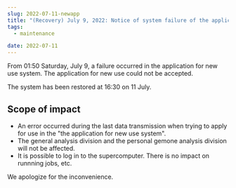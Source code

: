 ```yaml
---
slug: 2022-07-11-newapp
title: "(Recovery) July 9, 2022: Notice of system failure of the application for new use system."
tags:
  - maintenance

date: 2022-07-11
---
```


From 01:50 Saturday, July 9, a failure occurred in the application for new use system.
The application for new use could not be accepted.

<!-- truncate -->

The system has been restored at 16:30 on 11 July.


## Scope of impact
- An error occurred during the last data transmission when trying to apply for use in the "the application for new use system".
- The general analysis division and the personal gemone analysis division will not be affected.
- It is possible to log in to the supercomputer. There is no impact on runnning jobs, etc.

We apologize for the inconvenience.

